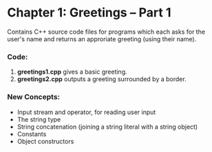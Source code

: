 # Chapter 1: Greetings – Part 1

Contains C++ source code files for programs which each asks for the user's name and returns an approriate greeting (using their name).

### Code:
1) **greetings1.cpp** gives a basic greeting.
2) **greetings2.cpp** outputs a greeting surrounded by a border.

### New Concepts:
* Input stream and operator, for reading user input
* The string type
* String concatenation (joining a string literal with a string object)
* Constants
* Object constructors
